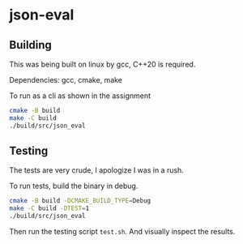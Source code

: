 # json-eval

## Building

This was being built on linux by gcc, C++20 is required. 

Dependencies: gcc, cmake, make

To run as a cli as shown in the assignment
```sh
cmake -B build
make -C build
./build/src/json_eval
```

## Testing

The tests are very crude, I apologize I was in a rush.

To run tests, build the binary in debug.
```sh
cmake -B build -DCMAKE_BUILD_TYPE=Debug
make -C build -DTEST=1
./build/src/json_eval
```
Then run the testing script `test.sh`. And visually inspect the results.
